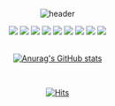 <div align="center">
  
  ![header](https://capsule-render.vercel.app/api?type=waving&text=Ellie%20Hyun&color=auto)
  
  <div>
    <img src="https://img.shields.io/badge/spring-6DB33F?style=for-the-badge&logo=spring&logoColor=white">
    <img src="https://img.shields.io/badge/springboot-6DB33F?style=for-the-badge&logo=spring&logoColor=white">
    <img src="https://img.shields.io/badge/JAVA-007396?style=for-the-badge&logo=java&logoColor=white">
    <img src="https://img.shields.io/badge/kotlin-7F52FF?style=for-the-badge&logo=spring&logoColor=white">
    <img src="https://img.shields.io/badge/MySQL-4479A1?style=for-the-badge&logo=MySQL&logoColor=white">
    <img src="https://img.shields.io/badge/postgresql-4169E1?style=for-the-badge&logo=postgresql&logoColor=white"/>
    <img src="https://img.shields.io/badge/intellij-000000?style=for-the-badge&logo=MySQL&logoColor=white">
    <img src="https://img.shields.io/badge/github-181717?style=for-the-badge&logo=github&logoColor=white">
    <img src="https://img.shields.io/badge/aws-232F3E?style=for-the-badge&logo=aws&logoColor=white">
  </div>
  <br>
  
  [![Anurag's GitHub stats](https://github-readme-stats.vercel.app/api?username=EllieHyun)](https://github.com/EllieHyun/github-readme-stats)
  
  <br>
  
  [![Hits](https://hits.seeyoufarm.com/api/count/incr/badge.svg?url=https%3A%2F%2Fgithub.com%2FEllieHyun%2Fhit-counter&count_bg=%2379C83D&title_bg=%23555555&icon=&icon_color=%23E7E7E7&title=hits&edge_flat=false)](https://hits.seeyoufarm.com)
</div>


<!--
**EllieHyun/EllieHyun** is a ✨ _special_ ✨ repository because its `README.md` (this file) appears on your GitHub profile.

Here are some ideas to get you started:

- 🔭 I’m currently working on ...
- 🌱 I’m currently learning ...
- 👯 I’m looking to collaborate on ...
- 🤔 I’m looking for help with ...
- 💬 Ask me about ...
- 📫 How to reach me: ...
- 😄 Pronouns: ...
- ⚡ Fun fact: ...
-->
